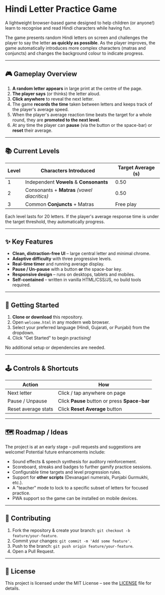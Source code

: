 # Hindi Letter Practice Game

A lightweight browser-based game designed to help children (or anyone!) learn to recognise and read Hindi characters while having fun.

The game presents random Hindi letters on screen and challenges the player to say the letter **as quickly as possible**.  As the player improves, the game automatically introduces more complex characters (matras and conjuncts) and changes the background colour to indicate progress.

---

## 🎮 Gameplay Overview

1. **A random letter appears** in large print at the centre of the page.
2. **The player says** (or thinks) the letter aloud.
3. **Click anywhere** to reveal the next letter.
4. The game **records the time** taken between letters and keeps track of the player's average speed.
5. When the player's average reaction time beats the target for a whole round, they are **promoted to the next level**.
6. At any time the player can **pause** (via the button or the space-bar) or **reset** their average.

---

## 📚 Current Levels

| Level | Characters Introduced                              | Target Average (s) |
|-------|----------------------------------------------------|--------------------|
| 1     | Independent **Vowels** & **Consonants**            | 0.50               |
| 2     | Consonants + **Matras** *(vowel diacritics)*       | 0.50               |
| 3     | Common **Conjuncts** + Matras                      | Free play          |

Each level lasts for 20 letters.  If the player's average response time is under the target threshold, they automatically progress.

---

## ✨ Key Features

- **Clean, distraction-free UI** – large central letter and minimal chrome.
- **Adaptive difficulty** with three progressive levels.
- **Real-time timer** and running average display.
- **Pause / Un-pause** with a button **or** the space-bar key.
- **Responsive design** – runs on desktops, tablets and mobiles.
- **Self-contained** – written in vanilla HTML/CSS/JS, no build tools required.

---

## 🚀 Getting Started

1. **Clone or download** this repository.
2. Open `welcome.html` in any modern web browser.
3. Select your preferred language (Hindi, Gujarati, or Punjabi) from the dropdown.
4. Click "Get Started" to begin practising!

No additional setup or dependencies are needed.

---

## 🕹️ Controls & Shortcuts

| Action                  | How                           |
|-------------------------|--------------------------------|
| Next letter             | Click / tap anywhere on page  |
| Pause / Unpause         | Click **Pause** button or press **Space-bar** |
| Reset average stats     | Click **Reset Average** button|

---

## 🗺️ Roadmap / Ideas

The project is at an early stage – pull requests and suggestions are welcome!  Potential future enhancements include:

- Sound effects & speech synthesis for auditory reinforcement.
- Scoreboard, streaks and badges to further gamify practice sessions.
- Configurable time targets and level progression rules.
- Support for **other scripts** (Devanagari numerals, Punjabi Gurmukhi, etc.).
- A "teacher" mode to lock to a specific subset of letters for focused practice.
- PWA support so the game can be installed on mobile devices.

---

## 🤝 Contributing

1. Fork the repository & create your branch: `git checkout -b feature/your-feature`.
2. Commit your changes: `git commit -m 'Add some feature'`.
3. Push to the branch: `git push origin feature/your-feature`.
4. Open a Pull Request.

---

## 📜 License

This project is licensed under the MIT License – see the [LICENSE](LICENSE) file for details.
